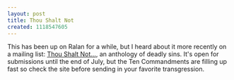 ```yaml
---
layout: post
title: Thou Shalt Not
created: 1118547605
---
```

This has been up on Ralan for a while, but I heard about it more recently on a mailing list:  [Thou Shalt Not...](http://www.darkcloudpress.com/TSN_antho.htm), an anthology of deadly sins.  It's open for submissions until the end of July, but the Ten Commandments are filling up fast so check the site before sending in your favorite transgression.

